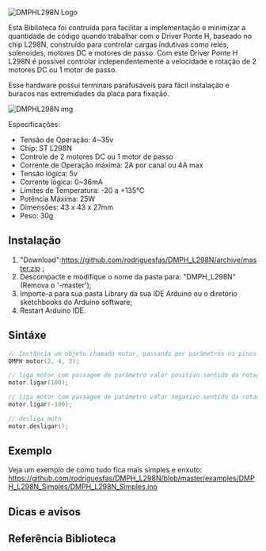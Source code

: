 ![DMPHL298N Logo](https://github.com/rodriguesfas/DMPH_L298N/blob/master/extras/logo.png)

Esta Biblioteca foi contruída para facilitar a implementação e minimizar a quantidade de código quando trabalhar com o Driver Ponte H, baseado no chip L298N, construído para controlar cargas indutivas como relés, solenoides, motores DC e motores de passo. Com este Driver Ponte H L298N é possível controlar independentemente a velocidade e rotação de 2 motores DC ou 1 motor de passo.

Esse hardware possui terminais parafusáveis para fácil instalação e buracos nas extremidades da placa para fixação.

![DMPHL298N img](extras/DMPHL298M_02.jpg)

Especificações:
- Tensão de Operação: 4~35v
- Chip: ST L298N
- Controle de 2 motores DC ou 1 motor de passo
- Corrente de Operação máxima: 2A por canal ou 4A max
- Tensão lógica: 5v
- Corrente lógica: 0~36mA
- Limites de Temperatura: -20 a +135°C
- Potência Máxima: 25W
- Dimensões: 43 x 43 x 27mm
- Peso: 30g

## Instalação

1. "Download":https://github.com/rodriguesfas/DMPH_L298N/archive/master.zip ;
2. Descompacte e modifique o nome da pasta para: "DMPH_L298N" (Remova o '-master');
3. Importe-a para sua pasta Library da sua IDE Arduino ou o diretório sketchbooks do Arduíno software;
4. Restart Arduino IDE.

## Sintáxe
```c++
// Instância um objeto chamado motor, passando por parâmetros os pinos de conexão onde esta ligado o motor (pin_motor, pin_motor, pin_motor_velocidade).
DMPH motor(2, 4, 3);
```

```c++
// liga motor com passagem de parâmetro valor positivo sentido da rotação horária e 100 -> valor da velocidade de rotação.
motor.ligar(100);

// liga motor com passagem de parâmetro valor negativo sentido da rotação antihoraria e -100 -> valor da velocidade de rotação.
motor.ligar(-100);

// desliga moto
motor.desligar();
```

## Exemplo
Veja um exemplo de como tudo fica mais simples e enxuto:
https://github.com/rodriguesfas/DMPH_L298N/blob/master/examples/DMPH_L298N_Simples/DMPH_L298N_Simples.ino

## Dicas e avisos

## Referência Biblioteca

